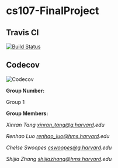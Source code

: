 # cs107-FinalProject

## Travis CI
[![Build Status](https://app.travis-ci.com/cs107-undefined/cs107-FinalProject.svg?branch=main)](https://app.travis-ci.com/cs107-undefined/cs107-FinalProject)

## Codecov
![Codecov](https://img.shields.io/codecov/c/gh/cs107-undefined/cs107-FinalProject?token=9ffba77b-c73f-4942-9cf0-dacf44d924b3)

**Group Number:**

Group 1

**Group Members:**

_Xinran Tang xinran_tang@g.harvard.edu_

_Renhao Luo renhao_luo@hms.harvard.edu_

_Chelse Swoopes cswoopes@g.harvard.edu_

_Shijia Zhang shijiazhang@hms.harvard.edu_
